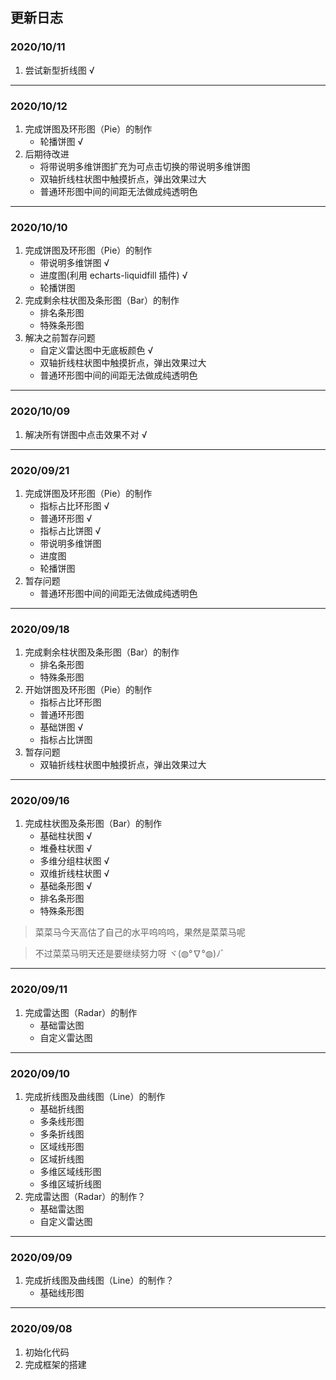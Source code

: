 ## 更新日志

### 2020/10/11
1. 尝试新型折线图 √

---

### 2020/10/12
1. 完成饼图及环形图（Pie）的制作
    - 轮播饼图 √
2. 后期待改进
    - 将带说明多维饼图扩充为可点击切换的带说明多维饼图
    - 双轴折线柱状图中触摸折点，弹出效果过大
    - 普通环形图中间的间距无法做成纯透明色

---

### 2020/10/10
1. 完成饼图及环形图（Pie）的制作
    - 带说明多维饼图 √
    - 进度图(利用 echarts-liquidfill 插件) √
    - 轮播饼图
2. 完成剩余柱状图及条形图（Bar）的制作
    - 排名条形图
    - 特殊条形图
3. 解决之前暂存问题
    - 自定义雷达图中无底板颜色 √
    - 双轴折线柱状图中触摸折点，弹出效果过大
    - 普通环形图中间的间距无法做成纯透明色

---

### 2020/10/09
1. 解决所有饼图中点击效果不对 √

---

### 2020/09/21
1. 完成饼图及环形图（Pie）的制作
    - 指标占比环形图 √
    - 普通环形图 √
    - 指标占比饼图 √
    - 带说明多维饼图
    - 进度图
    - 轮播饼图
2. 暂存问题
    - 普通环形图中间的间距无法做成纯透明色

---


### 2020/09/18
1. 完成剩余柱状图及条形图（Bar）的制作    
    - 排名条形图
    - 特殊条形图
2. 开始饼图及环形图（Pie）的制作
    - 指标占比环形图
    - 普通环形图
    - 基础饼图 √
    - 指标占比饼图
3. 暂存问题
    - 双轴折线柱状图中触摸折点，弹出效果过大

---

### 2020/09/16
1. 完成柱状图及条形图（Bar）的制作    
    - 基础柱状图 √
    - 堆叠柱状图 √
    - 多维分组柱状图 √
    - 双维折线柱状图 √
    - 基础条形图 √
    - 排名条形图
    - 特殊条形图
> 菜菜马今天高估了自己的水平呜呜呜，果然是菜菜马呢

> 不过菜菜马明天还是要继续努力呀 ヾ(◍°∇°◍)ﾉﾞ
---

### 2020/09/11
1. 完成雷达图（Radar）的制作    
    - 基础雷达图
    - 自定义雷达图 

---

### 2020/09/10
1. 完成折线图及曲线图（Line）的制作
    - 基础折线图
    - 多条线形图
    - 多条折线图
    - 区域线形图
    - 区域折线图
    - 多维区域线形图
    - 多维区域折线图  
2. 完成雷达图（Radar）的制作？    
    - 基础雷达图
    - 自定义雷达图 

---

### 2020/09/09
1. 完成折线图及曲线图（Line）的制作？
    - 基础线形图
---

### 2020/09/08
1. 初始化代码
2. 完成框架的搭建